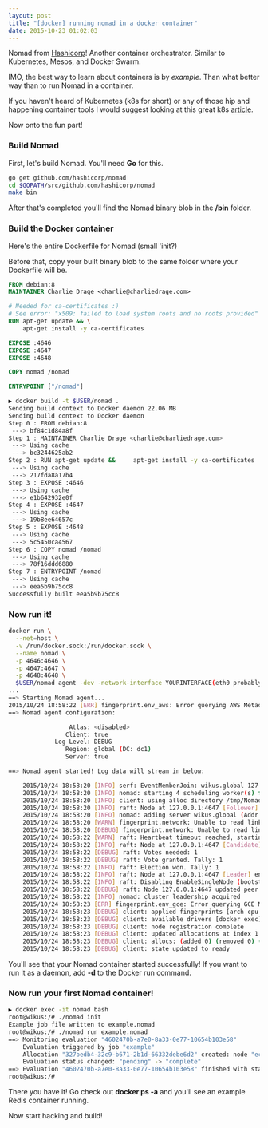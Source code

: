 ```yaml
---
layout: post
title: "[docker] running nomad in a docker container" 
date: 2015-10-23 01:02:03
---
```


Nomad from [Hashicorp](http://github.com/hashicorp/nomad)! Another container orchestrator. Similar to Kubernetes, Mesos, and Docker Swarm.

IMO, the best way to learn about containers is by _example_. Than what better way than to run Nomad in a container.

If you haven't heard of Kubernetes (k8s for short) or any of those hip and happening container tools I would suggest looking at this great k8s [article](https://labs.ctl.io/what-is-kubernetes-and-how-to-use-it/).

Now onto the fun part!

### Build Nomad 

First, let's build Nomad. You'll need __Go__ for this.

```bash
go get github.com/hashicorp/nomad
cd $GOPATH/src/github.com/hashicorp/nomad
make bin
```

After that's completed you'll find the Nomad binary blob in the __/bin__ folder.

### Build the Docker container

Here's the entire Dockerfile for Nomad (small 'init?)

Before that, copy your built binary blob to the same folder where your Dockerfile will be.


```Dockerfile
FROM debian:8
MAINTAINER Charlie Drage <charlie@charliedrage.com>

# Needed for ca-certificates :)
# See error: "x509: failed to load system roots and no roots provided"
RUN apt-get update && \
    apt-get install -y ca-certificates

EXPOSE :4646
EXPOSE :4647
EXPOSE :4648

COPY nomad /nomad

ENTRYPOINT ["/nomad"]
```

```bash
▶ docker build -t $USER/nomad .
Sending build context to Docker daemon 22.06 MB
Sending build context to Docker daemon 
Step 0 : FROM debian:8
 ---> bf84c1d84a8f
Step 1 : MAINTAINER Charlie Drage <charlie@charliedrage.com>
 ---> Using cache
 ---> bc3244625ab2
Step 2 : RUN apt-get update &&     apt-get install -y ca-certificates
 ---> Using cache
 ---> 217fda8a17b4
Step 3 : EXPOSE :4646
 ---> Using cache
 ---> e1b642932e0f
Step 4 : EXPOSE :4647
 ---> Using cache
 ---> 19b8ee64657c
Step 5 : EXPOSE :4648
 ---> Using cache
 ---> 5c5450ca4567
Step 6 : COPY nomad /nomad
 ---> Using cache
 ---> 78f16ddd6880
Step 7 : ENTRYPOINT /nomad
 ---> Using cache
 ---> eea5b9b75cc8
Successfully built eea5b9b75cc8
```

### Now run it!

```bash
docker run \
  --net=host \
  -v /run/docker.sock:/run/docker.sock \
  --name nomad \
  -p 4646:4646 \
  -p 4647:4647 \
  -p 4648:4648 \
  $USER/nomad agent -dev -network-interface YOURINTERFACE(eth0 probably)
...
==> Starting Nomad agent...
2015/10/24 18:58:22 [ERR] fingerprint.env_aws: Error querying AWS Metadata URL, skipping
==> Nomad agent configuration:

                 Atlas: <disabled>
                Client: true
             Log Level: DEBUG
                Region: global (DC: dc1)
                Server: true

==> Nomad agent started! Log data will stream in below:

    2015/10/24 18:58:20 [INFO] serf: EventMemberJoin: wikus.global 127.0.0.1
    2015/10/24 18:58:20 [INFO] nomad: starting 4 scheduling worker(s) for [service batch _core]
    2015/10/24 18:58:20 [INFO] client: using alloc directory /tmp/NomadClient032777845
    2015/10/24 18:58:20 [INFO] raft: Node at 127.0.0.1:4647 [Follower] entering Follower state
    2015/10/24 18:58:20 [INFO] nomad: adding server wikus.global (Addr: 127.0.0.1:4647) (DC: dc1)
    2015/10/24 18:58:20 [WARN] fingerprint.network: Unable to read link speed from /sys/class/net/wlan0/speed
    2015/10/24 18:58:20 [DEBUG] fingerprint.network: Unable to read link speed; setting to default 100
    2015/10/24 18:58:22 [WARN] raft: Heartbeat timeout reached, starting election
    2015/10/24 18:58:22 [INFO] raft: Node at 127.0.0.1:4647 [Candidate] entering Candidate state
    2015/10/24 18:58:22 [DEBUG] raft: Votes needed: 1
    2015/10/24 18:58:22 [DEBUG] raft: Vote granted. Tally: 1
    2015/10/24 18:58:22 [INFO] raft: Election won. Tally: 1
    2015/10/24 18:58:22 [INFO] raft: Node at 127.0.0.1:4647 [Leader] entering Leader state
    2015/10/24 18:58:22 [INFO] raft: Disabling EnableSingleNode (bootstrap)
    2015/10/24 18:58:22 [DEBUG] raft: Node 127.0.0.1:4647 updated peer set (2): [127.0.0.1:4647]
    2015/10/24 18:58:22 [INFO] nomad: cluster leadership acquired
    2015/10/24 18:58:23 [ERR] fingerprint.env_gce: Error querying GCE Metadata URL, skipping
    2015/10/24 18:58:23 [DEBUG] client: applied fingerprints [arch cpu host memory storage network]
    2015/10/24 18:58:23 [DEBUG] client: available drivers [docker exec]
    2015/10/24 18:58:23 [DEBUG] client: node registration complete
    2015/10/24 18:58:23 [DEBUG] client: updated allocations at index 1 (0 allocs)
    2015/10/24 18:58:23 [DEBUG] client: allocs: (added 0) (removed 0) (updated 0) (ignore 0)
    2015/10/24 18:58:23 [DEBUG] client: state updated to ready

```
You'll see that your Nomad container started successfully! If you want to run it as a daemon, add __-d__ to the Docker run command.

### Now run your first Nomad container!

```bash
▶ docker exec -it nomad bash
root@wikus:/# ./nomad init
Example job file written to example.nomad
root@wikus:/# ./nomad run example.nomad 
==> Monitoring evaluation "4602470b-a7e0-8a33-0e77-10654b103e58"
    Evaluation triggered by job "example"
    Allocation "327bedb4-32c9-b671-2b1d-66332debe6d2" created: node "ec84f514-9ce6-046f-bc1b-6b04d9a8c83b", group "cache"
    Evaluation status changed: "pending" -> "complete"
==> Evaluation "4602470b-a7e0-8a33-0e77-10654b103e58" finished with status "complete"
root@wikus:/# 
```

There you have it! Go check out __docker ps -a__ and you'll see an example Redis container running.

Now start hacking and build!

